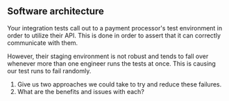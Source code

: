 ## Software architecture

Your integration tests call out to a payment processor's test environment in order to utilize their API. This is done in order to assert that it can correctly communicate with them.

However, their staging environment is not robust and tends to fall over whenever more than one engineer runs the tests at once. This is causing our test runs to fail randomly.

1. Give us two approaches we could take to try and reduce these failures.
2. What are the benefits and issues with each?
